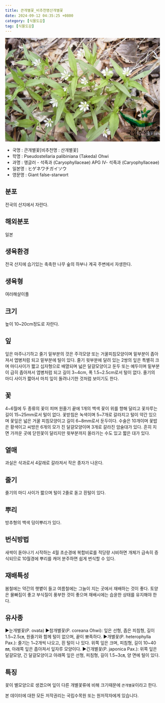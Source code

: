 ```yaml
---
title: 큰개별꽃_비추천명산개별꽃
date: 2024-09-12 04:35:25 +0800
category: [식물도감]
tag: [식물도감]
---
```




![큰개별꽃[비추천명 : 산개별꽃]](/assets/img/fileUpload/plants/basic/Caryophyllaceae/Pseudostellaria/10215/1_th2.JPG)
- 국명 : 큰개별꽃[비추천명 : 산개별꽃]
- 학명 : Pseudostellaria palibiniana (Takeda) Ohwi
- 과명 : 앵글러 - 석죽과 (Caryophyllaceae) APG Ⅳ- 석죽과 (Caryophyllaceae)
- 일본명 : ヒゲネワチガイソウ
- 영문명 : Giant false-starwort


## 분포
전국의 산지에서 자란다.
## 해외분포
일본
## 생육환경
전국 산지에 습기있는 축축한 나무 숲의 하부나 계곡 주변에서 자생한다.
## 생육형
여러해살이풀
## 크기
높이 10~20cm정도로 자란다.
## 잎
잎은 마주나기하고 줄기 밑부분의 것은 주걱모양 또는 거꿀피침모양이며 밑부분이 좁아져서 엽병처럼 되고 밑부분에 털이 있다. 줄기 윗부분에 달려 있는 2쌍의 잎은 특별히 크며 마디사이가 짧고 십자형으로 배열되며 넓은 달걀모양이고 둔두 또는 예두이며 밑부분이 급히 좁아져서 엽병처럼 되고 길이 3~4cm, 폭 1.5~2.5cm로서 털이 없다. 줄기의 마디 사이가 짧아서 마치 잎이 돌려나기한 것처럼 보이기도 한다.
## 꽃
4~6월에 두 종류의 꽃이 피며 원줄기 끝에 1개의 백색 꽃이 위를 향해 달리고 꽃자루는 길이 15~25mm로서 털이 없다. 꽃받침은 녹색이며 5~7개로 갈라지고 털이 약간 있으며 꽃잎은 넓은 거꿀 피침모양이고 길이 6~8mm로서 둔두이다. 수술은 10개이며 꽃밥은 황색이고 씨방은 6개의 모가 진 달걀모양이며 3개로 갈라진 암술대가 있다. 흔히 지면 가까운 곳에 닫힌꽃이 달리지만 윗부분까지 올라가는 수도 있고 짧은 대가 있다.
## 열매
과실은 삭과로서 4갈래로 갈라져서 작은 종자가 나온다.
## 줄기
줄기의 마디 사이가 짧으며 털이 2줄로 돋고 흰털이 있다.
## 뿌리
방추형의 백색 덩이뿌리가 있다.
## 번식방법
새싹이 돋아나기 시작하는 4월 초순경에 복합비료를 적당량 시비하면 개체가 급속히 증식되므로 10월경에 뿌리를 캐어 분주하면 쉽게 번식할 수 있다.
## 재배특성
봄철에는 약간의 햇볕이 들고 여름철에는 그늘이 지는 곳에서 재배하는 것이 좋다. 토양은 물빠짐이 좋고 부식질이 풍부한 것이 좋으며 재배시에는 습윤한 상태를 유지해야 한다.
## 유사종
▶눈개별꽃(P. ovata) 
▶참개별꽃(P. coreana Ohwi): 잎은 선형, 좁은 피침형, 길이 1.5~2.5㎝, 원줄기와 함께 털이 없으며, 끝이 뾰족하다. 
▶개별꽃(P. heterophylla Pax.): 줄기는 1~2개씩 나오고, 흰 털이 나 있다. 위쪽 잎은 크며, 피침형, 길이 10~40㎜, 아래쪽 잎은 좁아져서 잎자루 모양이다.
▶긴개별꽃(P. japonica Pax.): 위쪽 잎은 달걀모양, 긴 달걀모양이고 아래쪽 잎은 선형, 피침형, 길이 1.5~3㎝, 양 면에 털이 있다.
## 특징
꽃이 별모양으로 생겼으며 잎이 다른 개별꽃류에 비해 크기때문에 `큰개별꽃`이라고 한다.






본 데이터에 대한 모든 저작권리는 국립수목원 또는 원저작자에게 있습니다.
